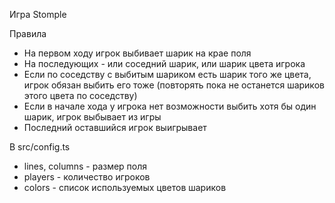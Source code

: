Игра Stomple

Правила

- На первом ходу игрок выбивает шарик на крае поля
- На последующих - или соседний шарик, или шарик цвета игрока
- Если по соседству с выбитым шариком есть шарик того же цвета, игрок обязан выбить его тоже (повторять пока не останется шариков этого цвета по соседству)
- Если в начале хода у игрока нет возможности выбить хотя бы один шарик, игрок выбывает из игры
- Последний оставшийся игрок выигрывает

В src/config.ts

- lines, columns - размер поля
- players - количество игроков
- colors - список используемых цветов шариков
